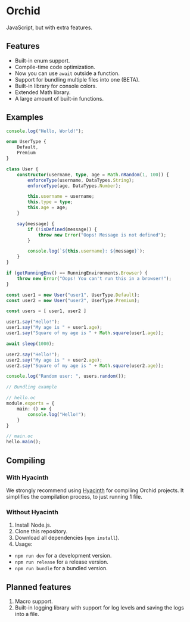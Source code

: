 # Orchid

JavaScript, but with extra features.

## Features

* Built-in enum support.
* Compile-time code optimization.
* Now you can use `await` outside a function.
* Support for bundling multiple files into one (BETA).
* Built-in library for console colors.
* Extended Math library.
* A large amount of built-in functions.

## Examples

```ts
console.log("Hello, World!");
```

```ts
enum UserType {
    Default,
    Premium
}

class User {
    constructor(username, type, age = Math.nRandom(1, 100)) {
        enforceType(username, DataTypes.String);
        enforceType(age, DataTypes.Number);

        this.username = username;
        this.type = type;
        this.age = age;
    }

    say(message) {
        if (!isDefined(message)) {
            throw new Error("Oops! Message is not defined");
        }

        console.log(`${this.username}: ${message}`);
    }
}

if (getRunningEnv() == RunningEnvironments.Browser) {
    throw new Error("Oops! You can't run this in a browser!");
}

const user1 = new User("user1", UserType.Default);
const user2 = new User("user2", UserType.Premium);

const users = [ user1, user2 ]

user1.say("Hello!");
user1.say("My age is " + user1.age);
user1.say("Square of my age is " + Math.square(user1.age));

await sleep(1000);

user2.say("Hello!");
user2.say("My age is " + user2.age);
user2.say("Square of my age is " + Math.square(user2.age));

console.log("Random user: ", users.random());
```

```ts
// Bundling example

// hello.oc
module.exports = {
    main: () => {
        console.log("Hello!");
    }
}

// main.oc
hello.main();
```

## Compiling

### With Hyacinth

We strongly recommend using [Hyacinth](https://github.com/kotinash/Hyacinth) for compiling Orchid projects. It simplifies the compilation process, to just running 1 file.

### Without Hyacinth

1. Install Node.js.
1. Clone this repository.
3. Download all dependencies (`npm install`).
4. Usage:
* `npm run dev` for a development version. 
* `npm run release` for a release version. 
* `npm run bundle` for a bundled version.

## Planned features

1. Macro support.
2. Built-in logging library with support for log levels and saving the logs into a file.
